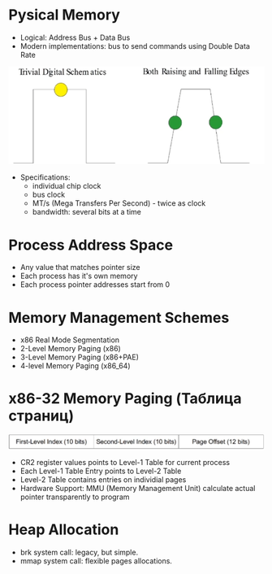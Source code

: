 # Pysical Memory

* Logical: Address Bus + Data Bus
* Modern implementations: bus to send commands using Double Data Rate

![1735054088148](images/allocation_of_memory/1735054088148.png)

* Specifications:
  * individual chip clock
  * bus clock
  * MT/s (Mega Transfers Per Second) - twice as clock
  * bandwidth: several bits at a time

# Process Address Space

* Any value that matches pointer size
* Each process has it's own memory
* Each process pointer addresses start from 0

# Memory Management Schemes

* x86 Real Mode Segmentation
* 2-Level Memory Paging (x86)
* 3-Level Memory Paging (x86+PAE)
* 4-level Memory Paging (x86_64)

# x86-32 Memory Paging (Таблица страниц)

![1735058651272](images/allocation_of_memory/1735058651272.png)

* CR2 register values points to Level-1 Table for current process
* Each Level-1 Table Entry points to Level-2 Table
* Level-2 Table contains entries on individial pages
* Hardware Support: MMU (Memory Management Unit) calculate actual pointer transparently to program

# Heap Allocation

* brk system call: legacy, but simple.
* mmap system call: flexible pages allocations.
